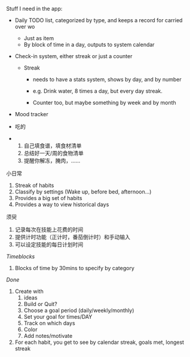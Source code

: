 Stuff I need in the app:

- Daily TODO list, categorized by type, and keeps a record for carried over wo

  - Just as item
  - By block of time in a day, outputs to system calendar

- Check-in system, either streak or just a counter

  - Streak

    - needs to have a stats system, shows by day, and by number
    - e.g. Drink water, 8 times a day, but every day streak.

    - Counter too, but maybe something by week and by month

- Mood tracker

- 吃的

- 1. 自己填食谱，填食材清单
  2. 总结好一天/周的食物清单
  3. 提醒你解冻，腌肉，……







小日常

1. Streak of habits
2. Classify by settings (Wake up, before bed, afternoon...)
3. Provides a big set of habits
4. Provides a way to view historical days

须臾

1. 记录每次在技能上花费的时间
2. 提供计时功能（正计时，番茄倒计时）和手动输入
3. 可以设定技能的每日计划时间

*Timeblocks*

1. Blocks of time by 30mins to specify by category

*Done*

1. Create with
   1. ideas
   2. Build or Quit?
   3. Choose a goal period (daily/weekly/monthly)
   4. Set your goal for times/DAY
   5. Track on which days
   6. Color
   7. Add notes/motivate
2. For each habit, you get to see by calendar streak, goals met, longest streak


